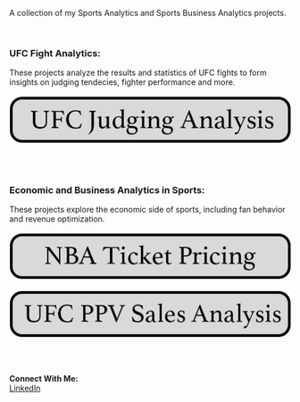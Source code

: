 A collection of my Sports Analytics and Sports Business Analytics projects.

&nbsp;<br>

### UFC Fight Analytics:
These projects analyze the results and statistics of UFC fights to form insights on judging tendecies, fighter performance and more. &nbsp;<br>
&nbsp;<br>
[![Image](/assets/images/ufc_judging_analysis.png)](https://oconnellryan.github.io/ufc_ppv.html)
&nbsp;<br>

&nbsp;<br>

### Economic and Business Analytics in Sports:
These projects explore the economic side of sports, including fan behavior and revenue optimization. &nbsp;<br>
&nbsp;<br>
[![Image](/assets/images/nba_ticket_pricing.png)](https://oconnellryan.github.io/nba_ticket_pricing.html)  &nbsp;<br>
[![Image](/assets/images/ufc_ppv_analysis.png)](https://oconnellryan.github.io/ufc_ppv.html)  &nbsp;<br>

&nbsp;<br>

**Connect With Me:** &nbsp;<br>
[LinkedIn](https://www.linkedin.com/in/ryan-m-oconnell/)
